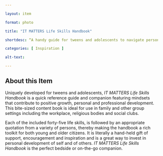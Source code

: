 ```yaml
--- 

layout: item 

format: photo 

title: "IT MATTERS Life Skills Handbook"

shortdesc: “A handy guide for tweens and adolescents to navigate personal growth and development."

categories: [ Inspiration ]

alt-text:  

--- 
```


## About this Item 

Uniquely developed for tweens and adolescents, _IT MATTERS Life Skills Handbook_ is a quick reference guide and companion featuring mindsets that contribute to positive growth, personal and professional development. This bite-sized content book is ideal for use in family and other group settings including the workplace, religious bodies and social clubs.

Each of the included forty-five life skills, is followed by an appropriate quotation from a variety of persons, thereby making the handbook a rich toolkit for both young and older citizens. It is literally a hand-held gift of support, encouragement and inspiration and is a great way to invest in personal development of self and of others. _IT MATTERS Life Skills Handbook_ is the perfect bedside or on-the-go companion.

